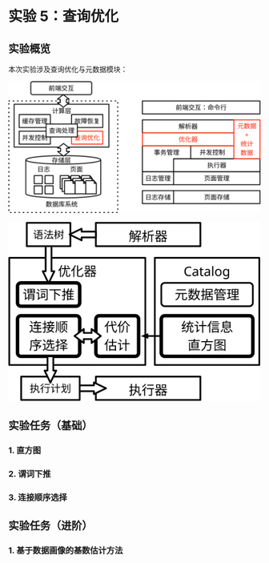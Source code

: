 # 实验 5：查询优化

## 实验概览

本次实验涉及查询优化与元数据模块：

![](./pics/lab5-overview.svg)

![](./pics/lab5-details.svg)

## 实验任务（基础）

### 1. 直方图

### 2. 谓词下推

### 3. 连接顺序选择

## 实验任务（进阶）

### 1. 基于数据画像的基数估计方法
